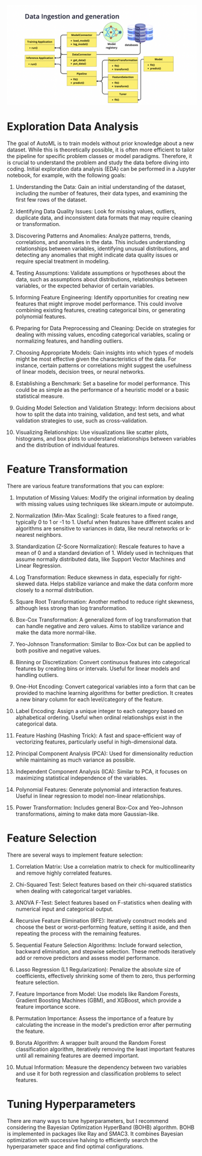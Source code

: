 ![alt text](image.png)

# Exploration Data Analysis

The goal of AutoML is to train models without prior knowledge about a new dataset. While this is theoretically possible, it is often more efficient to tailor the pipeline for specific problem classes or model paradigms. Therefore, it is crucial to understand the problem and study the data before diving into coding. Initial exploration data analysis (EDA) can be performed in a Jupyter notebook, for example, with the following goals:

1. Understanding the Data: Gain an initial understanding of the dataset, including the number of features, their data types, and examining the first few rows of the dataset.

2. Identifying Data Quality Issues: Look for missing values, outliers, duplicate data, and inconsistent data formats that may require cleaning or transformation.

3. Discovering Patterns and Anomalies: Analyze patterns, trends, correlations, and anomalies in the data. This includes understanding relationships between variables, identifying unusual distributions, and detecting any anomalies that might indicate data quality issues or require special treatment in modeling.

4. Testing Assumptions: Validate assumptions or hypotheses about the data, such as assumptions about distributions, relationships between variables, or the expected behavior of certain variables.

5. Informing Feature Engineering: Identify opportunities for creating new features that might improve model performance. This could involve combining existing features, creating categorical bins, or generating polynomial features.

6. Preparing for Data Preprocessing and Cleaning: Decide on strategies for dealing with missing values, encoding categorical variables, scaling or normalizing features, and handling outliers.

7. Choosing Appropriate Models: Gain insights into which types of models might be most effective given the characteristics of the data. For instance, certain patterns or correlations might suggest the usefulness of linear models, decision trees, or neural networks.

8. Establishing a Benchmark: Set a baseline for model performance. This could be as simple as the performance of a heuristic model or a basic statistical measure.

9. Guiding Model Selection and Validation Strategy: Inform decisions about how to split the data into training, validation, and test sets, and what validation strategies to use, such as cross-validation.

10. Visualizing Relationships: Use visualizations like scatter plots, histograms, and box plots to understand relationships between variables and the distribution of individual features.

# Feature Transformation

There are various feature transformations that you can explore:

1. Imputation of Missing Values: Modify the original information by dealing with missing values using techniques like sklearn.impute or autoimpute.

2. Normalization (Min-Max Scaling): Scale features to a fixed range, typically 0 to 1 or -1 to 1. Useful when features have different scales and algorithms are sensitive to variances in data, like neural networks or k-nearest neighbors.

3. Standardization (Z-Score Normalization): Rescale features to have a mean of 0 and a standard deviation of 1. Widely used in techniques that assume normally distributed data, like Support Vector Machines and Linear Regression.

4. Log Transformation: Reduce skewness in data, especially for right-skewed data. Helps stabilize variance and make the data conform more closely to a normal distribution.

5. Square Root Transformation: Another method to reduce right skewness, although less strong than log transformation.

6. Box-Cox Transformation: A generalized form of log transformation that can handle negative and zero values. Aims to stabilize variance and make the data more normal-like.

7. Yeo-Johnson Transformation: Similar to Box-Cox but can be applied to both positive and negative values.

8. Binning or Discretization: Convert continuous features into categorical features by creating bins or intervals. Useful for linear models and handling outliers.

9. One-Hot Encoding: Convert categorical variables into a form that can be provided to machine learning algorithms for better prediction. It creates a new binary column for each level/category of the feature.

10. Label Encoding: Assign a unique integer to each category based on alphabetical ordering. Useful when ordinal relationships exist in the categorical data.

11. Feature Hashing (Hashing Trick): A fast and space-efficient way of vectorizing features, particularly useful in high-dimensional data.

12. Principal Component Analysis (PCA): Used for dimensionality reduction while maintaining as much variance as possible.

13. Independent Component Analysis (ICA): Similar to PCA, it focuses on maximizing statistical independence of the variables.

14. Polynomial Features: Generate polynomial and interaction features. Useful in linear regression to model non-linear relationships.

15. Power Transformation: Includes general Box-Cox and Yeo-Johnson transformations, aiming to make data more Gaussian-like.

# Feature Selection

There are several ways to implement feature selection:

1. Correlation Matrix: Use a correlation matrix to check for multicollinearity and remove highly correlated features.

2. Chi-Squared Test: Select features based on their chi-squared statistics when dealing with categorical target variables.

3. ANOVA F-Test: Select features based on F-statistics when dealing with numerical input and categorical output.

4. Recursive Feature Elimination (RFE): Iteratively construct models and choose the best or worst-performing feature, setting it aside, and then repeating the process with the remaining features.

5. Sequential Feature Selection Algorithms: Include forward selection, backward elimination, and stepwise selection. These methods iteratively add or remove predictors and assess model performance.

6. Lasso Regression (L1 Regularization): Penalize the absolute size of coefficients, effectively shrinking some of them to zero, thus performing feature selection.

7. Feature Importance from Model: Use models like Random Forests, Gradient Boosting Machines (GBM), and XGBoost, which provide a feature importance score.

8. Permutation Importance: Assess the importance of a feature by calculating the increase in the model's prediction error after permuting the feature.

9. Boruta Algorithm: A wrapper built around the Random Forest classification algorithm, iteratively removing the least important features until all remaining features are deemed important.

10. Mutual Information: Measure the dependency between two variables and use it for both regression and classification problems to select features.


# Tuning Hyperparameters

There are many ways to tune hyperparameters, but I recommend considering the Bayesian Optimization HyperBand (BOHB) algorithm. BOHB is implemented in packages like Ray and SMAC3. It combines Bayesian optimization with successive halving to efficiently search the hyperparameter space and find optimal configurations.

